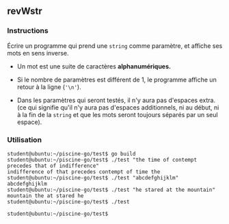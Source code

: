## revWstr

### Instructions

Écrire un programme qui prend une `string` comme paramètre, et affiche ses mots en sens inverse.

-   Un mot est une suite de caractères **alphanumériques.**

-   Si le nombre de paramètres est différent de 1, le programme affiche un retour à la ligne (`'\n'`).

-   Dans les paramètres qui seront testés, il n'y aura pas d'espaces extra. (ce qui signifie qu'il n'y aura pas d'espaces additionnels, ni au début, ni à la fin de la `string` et que les mots seront toujours séparés par un seul espace).

### Utilisation

```console
student@ubuntu:~/piscine-go/test$ go build
student@ubuntu:~/piscine-go/test$ ./test "the time of contempt precedes that of indifference"
indifference of that precedes contempt of time the
student@ubuntu:~/piscine-go/test$ ./test "abcdefghijklm"
abcdefghijklm
student@ubuntu:~/piscine-go/test$ ./test "he stared at the mountain"
mountain the at stared he
student@ubuntu:~/piscine-go/test$ ./test

student@ubuntu:~/piscine-go/test$
```
